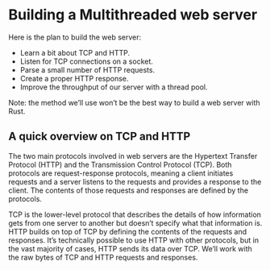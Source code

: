 # Building a Multithreaded web server

Here is the plan to build the web server:

* Learn a bit about TCP and HTTP.
* Listen for TCP connections on a socket.
* Parse a small number of HTTP requests.
* Create a proper HTTP response.
* Improve the throughput of our server with a thread pool.

Note: the method we’ll use won’t be the best way to build a web server with Rust.

## A quick overview on TCP and HTTP

The two main protocols involved in web servers are the Hypertext Transfer Protocol (HTTP) and the Transmission Control Protocol (TCP). Both protocols are request-response protocols, meaning a client initiates requests and a server listens to the requests and provides a response to the client. The contents of those requests and responses are defined by the protocols.

TCP is the lower-level protocol that describes the details of how information gets from one server to another but doesn’t specify what that information is. HTTP builds on top of TCP by defining the contents of the requests and responses. It’s technically possible to use HTTP with other protocols, but in the vast majority of cases, HTTP sends its data over TCP. We’ll work with the raw bytes of TCP and HTTP requests and responses.

